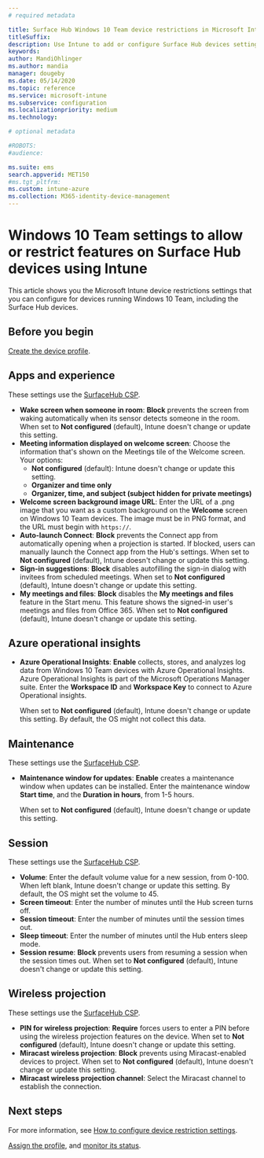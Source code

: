 ```yaml
---
# required metadata

title: Surface Hub Windows 10 Team device restrictions in Microsoft Intune - Azure | Microsoft Docs
titleSuffix:
description: Use Intune to add or configure Surface Hub devices settings running Windows 10 Team.
keywords:
author: MandiOhlinger
ms.author: mandia
manager: dougeby
ms.date: 05/14/2020
ms.topic: reference
ms.service: microsoft-intune
ms.subservice: configuration
ms.localizationpriority: medium
ms.technology:

# optional metadata

#ROBOTS:
#audience:

ms.suite: ems
search.appverid: MET150
#ms.tgt_pltfrm:
ms.custom: intune-azure
ms.collection: M365-identity-device-management
---
```


# Windows 10 Team settings to allow or restrict features on Surface Hub devices using Intune

This article shows you the Microsoft Intune device restrictions settings that you can configure for devices running Windows 10 Team, including the Surface Hub devices.

## Before you begin

[Create the device profile](device-restrictions-configure.md#create-the-profile).

## Apps and experience

These settings use the [SurfaceHub CSP](https://docs.microsoft.com/windows/client-management/mdm/surfacehub-csp).

- **Wake screen when someone in room**: **Block** prevents the screen from waking automatically when its sensor detects someone in the room. When set to **Not configured** (default), Intune doesn't change or update this setting.
- **Meeting information displayed on welcome screen**: Choose the information that's shown on the Meetings tile of the Welcome screen. Your options:
  - **Not configured** (default): Intune doesn't change or update this setting.
  - **Organizer and time only**
  - **Organizer, time, and subject (subject hidden for private meetings)**
- **Welcome screen background image URL**: Enter the URL of a .png image that you want as a custom background on the **Welcome** screen on Windows 10 Team devices. The image must be in PNG format, and the URL must begin with `https://`.
- **Auto-launch Connect**: **Block** prevents the Connect app from automatically opening when a projection is started. If blocked, users can manually launch the Connect app from the Hub's settings. When set to **Not configured** (default), Intune doesn't change or update this setting.
- **Sign-in suggestions**: **Block** disables autofilling the sign-in dialog with invitees from scheduled meetings. When set to **Not configured** (default), Intune doesn't change or update this setting.
- **My meetings and files**: **Block** disables the **My meetings and files** feature in the Start menu. This feature shows the signed-in user's meetings and files from Office 365. When set to **Not configured** (default), Intune doesn't change or update this setting.

## Azure operational insights

- **Azure Operational Insights**: **Enable** collects, stores, and analyzes log data from Windows 10 Team devices with Azure Operational Insights. Azure Operational Insights is part of the Microsoft Operations Manager suite. Enter the **Workspace ID** and **Workspace Key** to connect to Azure Operational insights.

  When set to **Not configured** (default), Intune doesn't change or update this setting. By default, the OS might not collect this data.

## Maintenance

These settings use the [SurfaceHub CSP](https://docs.microsoft.com/windows/client-management/mdm/surfacehub-csp).

- **Maintenance window for updates**: **Enable** creates a maintenance window when updates can be installed. Enter the maintenance window **Start time**, and the **Duration in hours**, from 1-5 hours.

  When set to **Not configured** (default), Intune doesn't change or update this setting.

## Session

These settings use the [SurfaceHub CSP](https://docs.microsoft.com/windows/client-management/mdm/surfacehub-csp).

- **Volume**: Enter the default volume value for a new session, from 0-100. When left blank, Intune doesn't change or update this setting. By default, the OS might set the volume to 45.
- **Screen timeout**: Enter the number of minutes until the Hub screen turns off.
- **Session timeout**: Enter the number of minutes until the session times out.
- **Sleep timeout**: Enter the number of minutes until the Hub enters sleep mode.
- **Session resume**: **Block** prevents users from resuming a session when the session times out. When set to **Not configured** (default), Intune doesn't change or update this setting.

## Wireless projection

These settings use the [SurfaceHub CSP](https://docs.microsoft.com/windows/client-management/mdm/surfacehub-csp).

- **PIN for wireless projection**: **Require** forces users to enter a PIN before using the wireless projection features on the device. When set to **Not configured** (default), Intune doesn't change or update this setting.
- **Miracast wireless projection**: **Block** prevents using Miracast-enabled devices to project. When set to **Not configured** (default), Intune doesn't change or update this setting.
- **Miracast wireless projection channel**: Select the Miracast channel to establish the connection.

## Next steps

For more information, see [How to configure device restriction settings](device-restrictions-configure.md).

[Assign the profile](device-profile-assign.md), and [monitor its status](device-profile-monitor.md).
